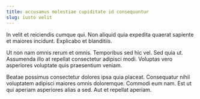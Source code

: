 ```yaml
---
title: accusamus molestiae cupiditate id consequuntur
slug: iusto velit
---
```


In velit et reiciendis cumque qui. Non aliquid quia expedita quaerat sapiente et maiores incidunt. Explicabo et blanditiis.

Ut non nam omnis rerum et omnis. Temporibus sed hic vel. Sed quia ut. Assumenda illo at repellat consectetur adipisci modi. Voluptas vero asperiores voluptate quis praesentium veniam.

Beatae possimus consectetur dolores ipsa quia placeat. Consequatur nihil voluptatem adipisci maiores omnis doloremque. Commodi eum nam. Est ut qui aperiam asperiores alias a sed. Aut et repellat aperiam.
